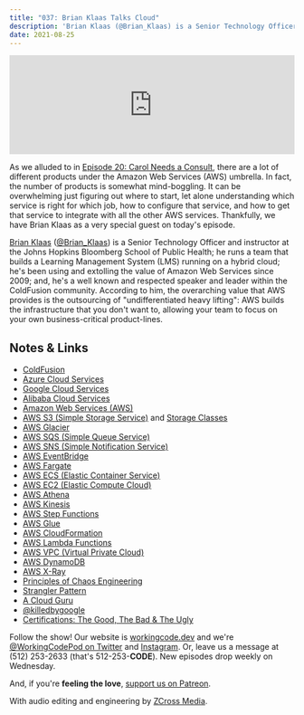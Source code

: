 ```yaml
---
title: "037: Brian Klaas Talks Cloud"
description: 'Brian Klaas (@Brian_Klaas) is a Senior Technology Officer and instructor at the Johns Hopkins Bloomberg School of Public Health; he runs a team that builds a Learning Management System (LMS) running on a hybrid cloud; he''s been using and extolling the value of Amazon Web Services since 2009; and, he''s a well known and respected speaker and leader within the ColdFusion community. According to him, the overarching value that AWS provides is the outsourcing of "undifferentiated heavy lifting": AWS builds the infrastructure that you don''t want to, allowing your team to focus on your own business-critical product-lines.'
date: 2021-08-25
---
```


<iframe allow="autoplay *; encrypted-media *; fullscreen *" frameborder="0" height="175" style="width:100%;max-width:900px;overflow:hidden;background:transparent;" sandbox="allow-forms allow-popups allow-same-origin allow-scripts allow-storage-access-by-user-activation allow-top-navigation-by-user-activation" src="https://embed.podcasts.apple.com/us/podcast/037-brian-klaas-talks-cloud/id1544142288?i=1000533080737"></iframe>

As we alluded to in [Episode 20: Carol Needs a Consult][working-code-20], there are a lot of different products under the Amazon Web Services (AWS) umbrella. In fact, the number of products is somewhat mind-boggling. It can be overwhelming just figuring out where to start, let alone understanding which service is right for which job, how to configure that service, and how to get that service to integrate with all the other AWS services. Thankfully, we have Brian Klaas as a very special guest on today's episode.

[Brian Klaas][brian-klaas] ([@Brian_Klaas][brian-klaas-twitter]) is a Senior Technology Officer and instructor at the Johns Hopkins Bloomberg School of Public Health; he runs a team that builds a Learning Management System (LMS) running on a hybrid cloud; he's been using and extolling the value of Amazon Web Services since 2009; and, he's a well known and respected speaker and leader within the ColdFusion community. According to him, the overarching value that AWS provides is the outsourcing of "undifferentiated heavy lifting": AWS builds the infrastructure that you don't want to, allowing your team to focus on your own business-critical product-lines.

## Notes &amp; Links

- [ColdFusion](https://www.adobe.com/products/coldfusion-enterprise.html)
- [Azure Cloud Services](https://azure.microsoft.com/)
- [Google Cloud Services](https://cloud.google.com/)
- [Alibaba Cloud Services](https://us.alibabacloud.com/)
- [Amazon Web Services (AWS)](https://aws.amazon.com/)
- [AWS S3 (Simple Storage Service)](https://aws.amazon.com/s3/) and [Storage Classes](https://aws.amazon.com/s3/storage-classes/)
- [AWS Glacier](https://aws.amazon.com/s3/glacier/)
- [AWS SQS (Simple Queue Service)](https://aws.amazon.com/sqs/)
- [AWS SNS (Simple Notification Service)](https://aws.amazon.com/sns/)
- [AWS EventBridge](https://aws.amazon.com/eventbridge/)
- [AWS Fargate](https://aws.amazon.com/fargate/)
- [AWS ECS (Elastic Container Service)](https://aws.amazon.com/ecs/)
- [AWS EC2 (Elastic Compute Cloud)](https://aws.amazon.com/ec2/)
- [AWS Athena](https://aws.amazon.com/athena/)
- [AWS Kinesis](https://aws.amazon.com/kinesis/)
- [AWS Step Functions](https://aws.amazon.com/step-functions/)
- [AWS Glue](https://aws.amazon.com/glue/)
- [AWS CloudFormation](https://aws.amazon.com/cloudformation/)
- [AWS Lambda Functions](https://aws.amazon.com/lambda/)
- [AWS VPC (Virtual Private Cloud)](https://aws.amazon.com/vpc/)
- [AWS DynamoDB](https://aws.amazon.com/dynamodb/)
- [AWS X-Ray](https://aws.amazon.com/xray/)
- [Principles of Chaos Engineering](https://principlesofchaos.org/)
- [Strangler Pattern](https://martinfowler.com/bliki/StranglerFigApplication.html)
- [A Cloud Guru](https://acloudguru.com/)
- [@killedbygoogle](https://twitter.com/killedbygoogle)
- [Certifications: The Good, The Bad & The Ugly](https://www.lastweekinaws.com/podcast/aws-morning-brief/certifications-the-good-the-bad-the-ugly/)

Follow the show! Our website is [workingcode.dev][working-code] and we're [@WorkingCodePod on Twitter][working-code-twitter] and [Instagram][working-code-instagram]. Or, leave us a message at (512) 253-2633‬ (that's 512-253-**CODE**). New episodes drop weekly on Wednesday.

And, if you're **feeling the love**, [support us on Patreon][working-code-patreon].

With audio editing and engineering by [ZCross Media][editor].

[brian-klaas]: https://www.linkedin.com/in/brianklaas/
[brian-klaas-twitter]: https://twitter.com/Brian_Klaas
[working-code]: https://workingcode.dev/
[working-code-20]: https://workingcode.dev/episodes/020-carol-needs-a-consult/
[working-code-instagram]: https://www.instagram.com/workingcodepod/
[working-code-patreon]: https://www.patreon.com/workingcodepod
[working-code-twitter]: https://twitter.com/WorkingCodePod
[editor]: https://www.zcross.media/
